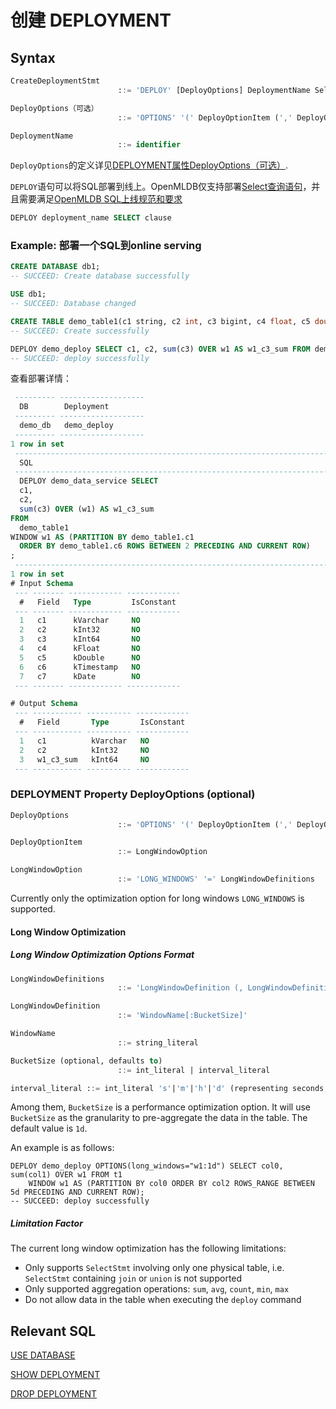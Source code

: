 # 创建 DEPLOYMENT

## Syntax

```sql
CreateDeploymentStmt
						::= 'DEPLOY' [DeployOptions] DeploymentName SelectStmt

DeployOptions（可选）
						::= 'OPTIONS' '(' DeployOptionItem (',' DeployOptionItem)* ')'

DeploymentName
						::= identifier
```
`DeployOptions`的定义详见[DEPLOYMENT属性DeployOptions（可选）](#DEPLOYMENT属性DeployOptions（可选）).

`DEPLOY`语句可以将SQL部署到线上。OpenMLDB仅支持部署[Select查询语句](../dql/SELECT_STATEMENT.md)，并且需要满足[OpenMLDB SQL上线规范和要求](../deployment_manage/ONLINE_SERVING_REQUIREMENTS.md)

```SQL
DEPLOY deployment_name SELECT clause
```

### Example: 部署一个SQL到online serving

```sql
CREATE DATABASE db1;
-- SUCCEED: Create database successfully

USE db1;
-- SUCCEED: Database changed

CREATE TABLE demo_table1(c1 string, c2 int, c3 bigint, c4 float, c5 double, c6 timestamp, c7 date);
-- SUCCEED: Create successfully

DEPLOY demo_deploy SELECT c1, c2, sum(c3) OVER w1 AS w1_c3_sum FROM demo_table1 WINDOW w1 AS (PARTITION BY demo_table1.c1 ORDER BY demo_table1.c6 ROWS BETWEEN 2 PRECEDING AND CURRENT ROW);
-- SUCCEED: deploy successfully
```

查看部署详情：

```sql
 --------- -------------------
  DB        Deployment
 --------- -------------------
  demo_db   demo_deploy
 --------- -------------------
1 row in set
 -----------------------------------------------------------------------------------------------------------------------------------------------------------------------------------------------------------------
  SQL
 -----------------------------------------------------------------------------------------------------------------------------------------------------------------------------------------------------------------
  DEPLOY demo_data_service SELECT
  c1,
  c2,
  sum(c3) OVER (w1) AS w1_c3_sum
FROM
  demo_table1
WINDOW w1 AS (PARTITION BY demo_table1.c1
  ORDER BY demo_table1.c6 ROWS BETWEEN 2 PRECEDING AND CURRENT ROW)
;
 -----------------------------------------------------------------------------------------------------------------------------------------------------------------------------------------------------------------
1 row in set
# Input Schema
 --- ------- ------------ ------------
  #   Field   Type         IsConstant
 --- ------- ------------ ------------
  1   c1      kVarchar     NO
  2   c2      kInt32       NO
  3   c3      kInt64       NO
  4   c4      kFloat       NO
  5   c5      kDouble      NO
  6   c6      kTimestamp   NO
  7   c7      kDate        NO
 --- ------- ------------ ------------

# Output Schema
 --- ----------- ---------- ------------
  #   Field       Type       IsConstant
 --- ----------- ---------- ------------
  1   c1          kVarchar   NO
  2   c2          kInt32     NO
  3   w1_c3_sum   kInt64     NO
 --- ----------- ---------- ------------ 
```


### DEPLOYMENT Property DeployOptions (optional)

```sql
DeployOptions
						::= 'OPTIONS' '(' DeployOptionItem (',' DeployOptionItem)* ')'

DeployOptionItem
						::= LongWindowOption

LongWindowOption
						::= 'LONG_WINDOWS' '=' LongWindowDefinitions
```
Currently only the optimization option for long windows `LONG_WINDOWS` is supported.

#### Long Window Optimization
##### Long Window Optimization Options Format
```sql
LongWindowDefinitions
						::= 'LongWindowDefinition (, LongWindowDefinition)*'

LongWindowDefinition
						::= 'WindowName[:BucketSize]'

WindowName
						::= string_literal

BucketSize (optional, defaults to)
						::= int_literal | interval_literal

interval_literal ::= int_literal 's'|'m'|'h'|'d' (representing seconds, minutes, hours, days)
```
Among them, `BucketSize` is a performance optimization option. It will use `BucketSize` as the granularity to pre-aggregate the data in the table. The default value is `1d`.

An example is as follows:
```sqlite
DEPLOY demo_deploy OPTIONS(long_windows="w1:1d") SELECT col0, sum(col1) OVER w1 FROM t1
    WINDOW w1 AS (PARTITION BY col0 ORDER BY col2 ROWS_RANGE BETWEEN 5d PRECEDING AND CURRENT ROW);
-- SUCCEED: deploy successfully
```

##### Limitation Factor

The current long window optimization has the following limitations:
- Only supports `SelectStmt` involving only one physical table, i.e. `SelectStmt` containing `join` or `union` is not supported
- Only supported aggregation operations: `sum`, `avg`, `count`, `min`, `max`
- Do not allow data in the table when executing the `deploy` command

## Relevant SQL

[USE DATABASE](../ddl/USE_DATABASE_STATEMENT.md)

[SHOW DEPLOYMENT](../deployment_manage/SHOW_DEPLOYMENT.md)

[DROP DEPLOYMENT](../deployment_manage/DROP_DEPLOYMENT_STATEMENT.md)

